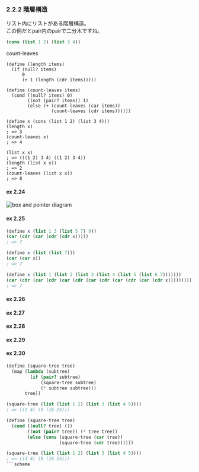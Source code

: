 ### 2.2.2 階層構造

リスト内にリストがある階層構造。  
この例だとpair内のpairで二分木ですね。
```scheme
(cons (list 1 2) (list 3 4))
```

count-leaves
```
(define (length items)
  (if (null? items)
      0
      (+ 1 (length (cdr items)))))

(define (count-leaves items)
  (cond ((null? items) 0)
        ((not (pair? items)) 1)
        (else (+ (count-leaves (car items))
                 (count-leaves (cdr items))))))

(define x (cons (list 1 2) (list 3 4)))
(length x)
; => 3
(count-leaves x)
; => 4

(list x x)
; => (((1 2) 3 4) ((1 2) 3 4))
(length (list x x))
; => 2
(count-leaves (list x x))
; => 8
```

#### ex 2.24
![box and pointer diagram](https://raw.github.com/hito-asa/sicp/master/02/ex2.24.png)

#### ex 2.25

```scheme
(define x (list 1 3 (list 5 7) 9))
(car (cdr (car (cdr (cdr x)))))
; => 7

(define x (list (list 7)))
(car (car x))
; => 7

(define x (list 1 (list 2 (list 3 (list 4 (list 5 (list 6 7)))))))
(car (cdr (car (cdr (car (cdr (car (cdr (car (cdr (car (cdr x))))))))))))
; => 7
```

#### ex 2.26


#### ex 2.27


#### ex 2.28


#### ex 2.29


#### ex 2.30

```scheme
(define (square-tree tree)
  (map (lambda (subtree)
         (if (pair? subtree)
             (square-tree subtree)
             (* subtree subtree)))
       tree))

(square-tree (list (list 1 2) (list 3 (list 4 5))))
; => ((1 4) (9 (16 25)))

(define (square-tree tree)
  (cond ((null? tree) ())
        ((not (pair? tree)) (* tree tree))
        (else (cons (square-tree (car tree))
                    (square-tree (cdr tree))))))

(square-tree (list (list 1 2) (list 3 (list 4 5))))
; => ((1 4) (9 (16 25)))
```scheme

